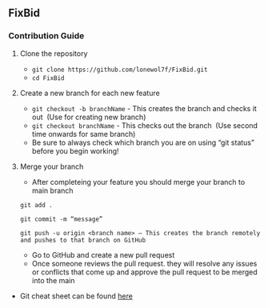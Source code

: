 ## FixBid

### Contribution Guide 

1. Clone the repository<br>
    * `git clone https://github.com/lonewol7f/FixBid.git` <br>
    * `cd FixBid`

2. Create a new branch for each new feature <br>
    * `git checkout -b branchName` - This creates the branch and checks it out&nbsp;&nbsp;(Use for creating new branch) <br>
    * `git checkout branchName` - This checks out the branch&nbsp;&nbsp;(Use second time onwards for same branch) <br>
    * Be sure to always check which branch you are on using “git status” before you begin working!

3. Merge your branch <br>
    * After completeing your feature you should merge your branch to main branch <br>
    ```
    git add . 

    git commit -m “message”

    git push -u origin <branch name> – This creates the branch remotely and pushes to that branch on GitHub    
    ```
    * Go to GitHub and create a new pull request
    * Once someone reviews the pull request. they will resolve any issues or conflicts that come up and approve the pull request to be merged into the main


* Git cheat sheet can be found [here](https://education.github.com/git-cheat-sheet-education.pdf)
